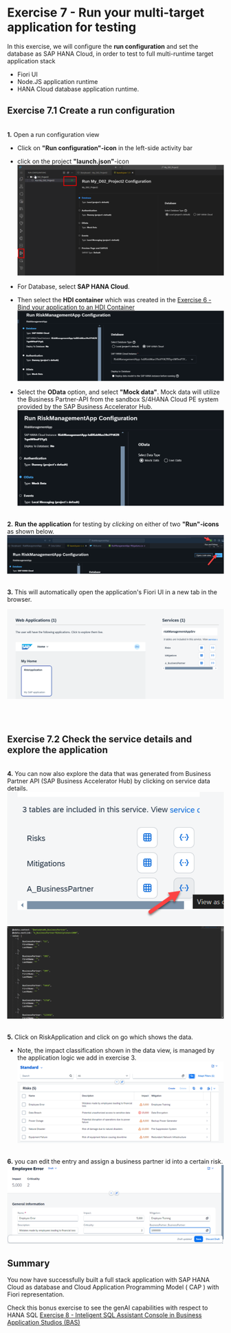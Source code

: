 # Exercise 7 - Run your multi-target application for testing

In this exercise, we will configure the __run configuration__ and set the database as SAP HANA Cloud, in order to test to full multi-runtime target application stack
- Fiori UI
- Node.JS application runtime
- HANA Cloud database application runtime.


## Exercise 7.1  Create a run configuration

<br>__1.__ Open a run configuration view

- Click on __"Run configuration"-icon__ in the left-side activity bar
- click on the project __"launch.json"__-icon
![alt text](/exercises/ex7/images/start_rungeneration.png)  

- For Database, select __SAP HANA Cloud__. 
- Then select the __HDI container__ which was created in the [Exercise 6 - Bind your application to an HDI Container ](exercises/ex6/)
![alt text](/exercises/ex7/images/image-1.png)

- Select the __OData__ option, and select __"Mock data"__. Mock data will utilize the Business Partner-API from the sandbox S/4HANA Cloud PE system provided by the SAP Business Accelerator Hub.
![alt text](/exercises/ex7/images/image.png)

<br>__2.__ __Run the application__ for testing by _clicking_ on either of two __"Run"-icons__ as shown below. 
![alt text](/exercises/ex7/images/image-3.png)

<br>__3.__ This will automatically open the application's Fiori UI in a new tab in the browser. 

![alt text](/exercises/ex7/images/image-2.png)

<br><br>
## Exercise 7.2  Check the service details and explore the application

<br>__4.__ You can now also explore the data that was generated from Business Partner API (SAP Business Accelerator Hub) by clicking on service data details.   
![alt text](/exercises/ex7/images/image-4.png)
![alt text](/exercises/ex7/images/image-5.png)

<br>__5.__ Click on RiskApplication and click on go which shows the data.
- Note, the impact classification shown in the data view, is managed by the application logic we add in exercise 3.
<br>![](/exercises/ex7/images/riskapp.png)

<br>__6.__ you can edit the entry and assign a business partner id into a certain risk.
<br>![](/exercises/ex7/images/addbpid.png)

## Summary

You now have successfully built a full stack application with SAP HANA Cloud as database and Cloud Application Programming Model ( CAP ) with Fiori representation.

Check this bonus exercise to see the genAI capabilities with respect to HANA SQL [Exercise 8 - Inteligent SQL Assistant Console in Business Application Studios (BAS)  ](../ex8/README.md)



